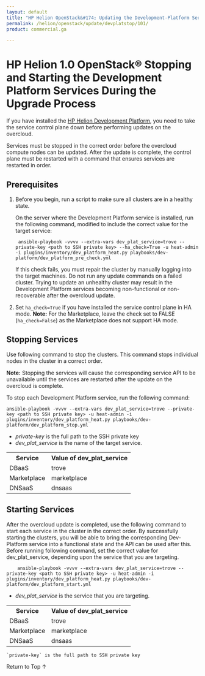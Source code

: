 ```yaml
---
layout: default
title: "HP Helion OpenStack&#174; Updating the Development-Platform Services"
permalink: /helion/openstack/update/devplatstop/101/
product: commercial.ga

---
```

<!--PUBLISHED-->

<script>

function PageRefresh {
onLoad="window.refresh"
}

PageRefresh();

</script>
# HP Helion 1.0 OpenStack&reg; Stopping and Starting the Development Platform Services During the Upgrade Process

If you have installed the [HP Helion Development Platform](/helion/devplatform/), you need to take the service control plane down before performing updates on the overcloud. 

Services must be stopped in the correct order before the overcloud compute nodes can be updated. After the update is complete, the control plane must be restarted with a command that ensures services are restarted in order.

## Prerequisites

1. Before you begin, run a script to make sure all clusters are in a healthy state.

	On the server where the Development Platform service is installed, run the following command, modified to include the correct value for the target service:

		ansible-playbook -vvvv --extra-vars dev_plat_service=trove --private-key <path to SSH private key> --ha_check=True -u heat-admin -i plugins/inventory/dev_platform_heat.py playbooks/dev-platform/dev_platform_pre_check.yml 

	If this check fails, you must repair the cluster by manually logging into the target machines. Do not run any update commands on a failed cluster. Trying to update an unhealthy cluster may result in the Development Platform services becoming non-functional or non-recoverable after the overcloud update. 

2. Set `ha_check=True` if you have installed the service control plane in HA mode. 
**Note:** For the Marketplace, leave the check set to FALSE (`ha_check=False`) as the Marketplace does not support HA mode.

## Stopping Services ##

Use following command to stop the clusters. This command stops individual nodes in the cluster in a correct order. 

**Note:** Stopping the services will cause the corresponding service API to be unavailable until the services are restarted after the update on the overcloud is complete.

To stop each Development Platform service, run the following command:

	ansible-playbook -vvvv --extra-vars dev_plat_service=trove --private-key <path to SSH private key> -u heat-admin -i plugins/inventory/dev_platform_heat.py playbooks/dev-platform/dev_platform_stop.yml

-  *private-key* is the full path to the SSH private key
-  *dev\_plat\_service* is the name of the target service.


<table>
	<tr>
	<th>Service</th><th>Value of dev_plat_service</th>
	</tr>
	<tr>
	<td>DBaaS</td><td>trove</td>
	<tr>
	<td>Marketplace</td><td>marketplace</td></tr>
	<tr>
	<td>DNSaaS</td><td>dnsaas</td></tr>
	</table>

## Starting Services ##

After the overcloud update is completed, use the following command to start each service in the cluster in the correct order. By successfully starting the clusters, you will be able to bring the corresponding Dev-Platform service into a functional state and the API can be used after this. 
Before running following command, set the correct value for dev_plat_service, depending upon the service that you are targeting.

		ansible-playbook -vvvv --extra-vars dev_plat_service=trove --private-key <path to SSH private key> -u heat-admin -i plugins/inventory/dev_platform_heat.py playbooks/dev-platform/dev_platform_start.yml

- *dev_plat_service* is the service that you are targeting.

<table>
	<tr>
	<th>Service</th><th>Value of dev_plat_service</th>
	</tr>
	<tr>
	<td>DBaaS</td><td>trove</td>
	<tr>
	<td>Marketplace</td><td>marketplace</td></tr>
	<tr>
	<td>DNSaaS</td><td>dnsaas</td></tr>
	</table>

	`private-key` is the full path to SSH private key

<a href="#top" style="padding:14px 0px 14px 0px; text-decoration: none;"> Return to Top &#8593; </a>